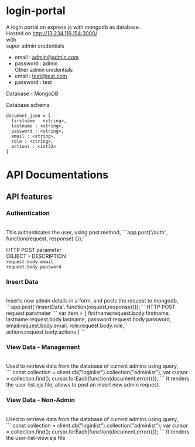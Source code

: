 # login-portal
A login portal on express.js with mongodb as database.<br />
Hosted on http://13.234.119.154:3000/<br />
with <br />
super admin credentials<br />
  +  email : admin@admin.com<br />
  +  password : admin<br />
Other admin credentials<br />
  +  email : test@test.com<br />
  +  password : test<br />

Database - MongoDB<br />

Database schema <br />
```
document_json = {
  firstname : <string>,
  lastname : <string>,
  password : <string>,
  email : <string>,
  role : <string>,
  actions : <int32>
}
```
<H1>API Documentations</H1>

<H2>API features</H2>

<H3>Authentication</H3><br />
This authenticates the user, using post method,
```app.post('/auth', function(request, response) {});``` 

HTTP POST parameter <br />
OBJECT - DESCRIPTION <br />
```request.body.email```<br />
```request.body.password```<br />

<H3>Insert Data</H3> <br />
Inserts new admin details in a form, and posts the request to mongodb, ```app.post('/insertData', function(request,response){});```
HTTP POST request parameter
```
var item = {
    firstname:request.body.firstname,
    lastname:request.body.lastname,
    password:request.body.password,
    email:request.body.email,
    role:request.body.role,
    actions:request.body.actions 
}
```
<H3>View Data - Management</H3> <br />
Used to retrieve data from the database of current admins using query,<br />
```
  const collection = client.db("loginlist").collection("adminlist");
  var cursor = collection.find();				
  cursor.forEach(function(document,error){});
```
It renders the user-list.ejs file, allows to post an insert new admin request.


<H3>View Data - Non-Admin</H3><br />
Used to retrieve data from the database of current admins using query,<br />
```
  const collection = client.db("loginlist").collection("adminlist");
  var cursor = collection.find();				
  cursor.forEach(function(document,error){});
  ```
It renders the user-list-view.ejs file



